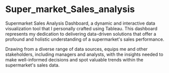 # Super_market_Sales_analysis

Supermarket Sales Analysis Dashboard, a dynamic and interactive data visualization tool that I personally crafted using Tableau. This dashboard represents my dedication to delivering data-driven solutions that offer a profound and holistic understanding of a supermarket's sales performance. 

Drawing from a diverse range of data sources, equips me and other stakeholders, including managers and analysts, with the insights needed to make well-informed decisions and spot valuable trends within the supermarket's sales data.
